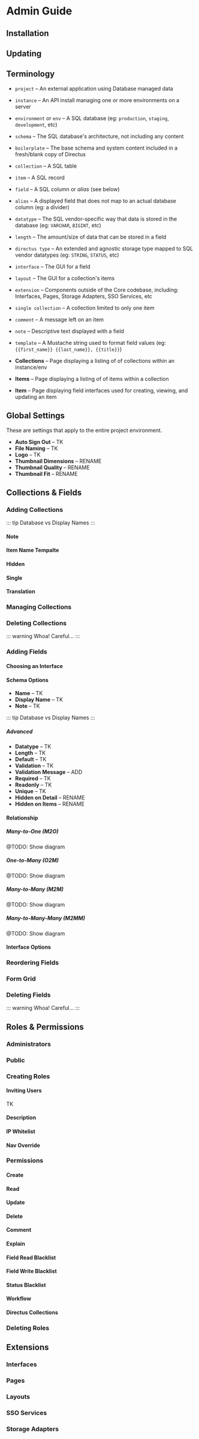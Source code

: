 # Admin Guide

## Installation

## Updating

## Terminology

* `project` – An external application using Database managed data
* `instance` – An API install managing one or more environments on a server
* `environment` or `env` – A SQL database (eg: `production`, `staging`, `development`, etc)
* `schema` – The SQL database's architecture, not including any content
* `boilerplate` – The base schema and system content included in a fresh/blank copy of Directus
* `collection` – A SQL table
* `item` – A SQL record
* `field` – A SQL column or _alias_ (see below)
* `alias` – A displayed field that does not map to an actual database column (eg: a divider)
* `datatype` – The SQL vendor-specific way that data is stored in the database (eg: `VARCHAR`, `BIGINT`, etc)
* `length` – The amount/size of data that can be stored in a field
* `directus type` – An extended and agnostic storage type mapped to SQL vendor datatypes (eg: `STRING`, `STATUS`, etc)
* `interface` – The GUI for a field
* `layout` – The GUI for a collection's items
* `extension` – Components outside of the Core codebase, including: Interfaces, Pages, Storage Adapters, SSO Services, etc
* `single collection` – A collection limited to only one item
* `comment` – A message left on an item
* `note` – Descriptive text displayed with a field
* `template` – A Mustache string used to format field values (eg: `{{first_name}} {{last_name}}, {{title}}`)

* **Collections** – Page displaying a listing of of collections within an instance/env
* **Items** – Page displaying a listing of of items within a collection
* **Item** – Page displaying field interfaces used for creating, viewing, and updating an item

## Global Settings

These are settings that apply to the entire project environment.

* **Auto Sign Out** – TK
* **File Naming** – TK
* **Logo** – TK
* **Thumbnail Dimensions** – RENAME
* **Thumbnail Quality** – RENAME
* **Thumbnail Fit** – RENAME

## Collections & Fields

### Adding Collections

::: tip
Database vs Display Names
:::

#### Note

#### Item Name Tempalte

#### Hidden

#### Single

#### Translation

### Managing Collections

### Deleting Collections

::: warning
Whoa! Careful...
:::

### Adding Fields

#### Choosing an Interface

#### Schema Options

* **Name** – TK
* **Display Name** – TK
* **Note** – TK

::: tip
Database vs Display Names
:::

##### Advanced

* **Datatype** – TK
* **Length** – TK
* **Default** – TK
* **Validation** – TK
* **Validation Message** – ADD
* **Required** – TK
* **Readonly** – TK
* **Unique** – TK
* **Hidden on Detail** – RENAME
* **Hidden on Items** – RENAME

#### Relationship

##### Many-to-One (M2O)

@TODO: Show diagram

##### One-to-Many (O2M)

@TODO: Show diagram

##### Many-to-Many (M2M)

@TODO: Show diagram

##### Many-to-Many-Many (M2MM)

@TODO: Show diagram

#### Interface Options

### Reordering Fields

### Form Grid

### Deleting Fields

::: warning
Whoa! Careful...
:::

## Roles & Permissions

### Administrators

### Public

### Creating Roles

#### Inviting Users

TK

#### Description

#### IP Whitelist

#### Nav Override

### Permissions

#### Create

#### Read

#### Update

#### Delete

#### Comment

#### Explain

#### Field Read Blacklist

#### Field Write Blacklist

#### Status Blacklist

#### Workflow

#### Directus Collections

### Deleting Roles

## Extensions

### Interfaces

### Pages

### Layouts

### SSO Services

### Storage Adapters
